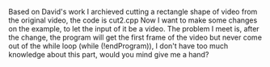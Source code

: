 Based on David's work I archieved cutting a rectangle shape of video from the original video, the code is cut2.cpp
Now I want to make some changes on the example, to let the input of it be a video.
The problem I meet is, after the change, the program will get the first frame of the video but never come out of 
the while loop (while (!endProgram)), I don't have too much knowledge about this part, would you mind give me a hand?
